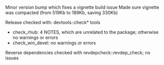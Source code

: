 Minor version bump which fixes a vignette build issue
Made sure vignette was compacted (from 519Kb to 189Kb, saving 330Kb)

Release checked with: devtools::check* tools
- check_rhub: 4 NOTES, which are unrelated to the package; otherwise no warnings or errors
- check_win_devel: no warnings or errors

Reverse dependencies checked with revdepcheck::revdep_check; no issues